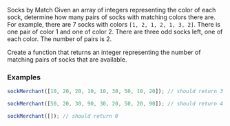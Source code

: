 Socks by Match
Given an array of integers representing the color of each sock, determine how many pairs of socks with matching colors there are. For example, there are 7 socks with colors `[1, 2, 1, 2, 1, 3, 2]`. There is one pair of color 1 and one of color 2. There are three odd socks left, one of each color. The number of pairs is 2.

Create a function that returns an integer representing the number of matching pairs of socks that are available.

### Examples
```js
sockMerchant([10, 20, 20, 10, 10, 30, 50, 10, 20]); // should return 3

sockMerchant([50, 20, 30, 90, 30, 20, 50, 20, 90]); // should return 4

sockMerchant([]); // should return 0